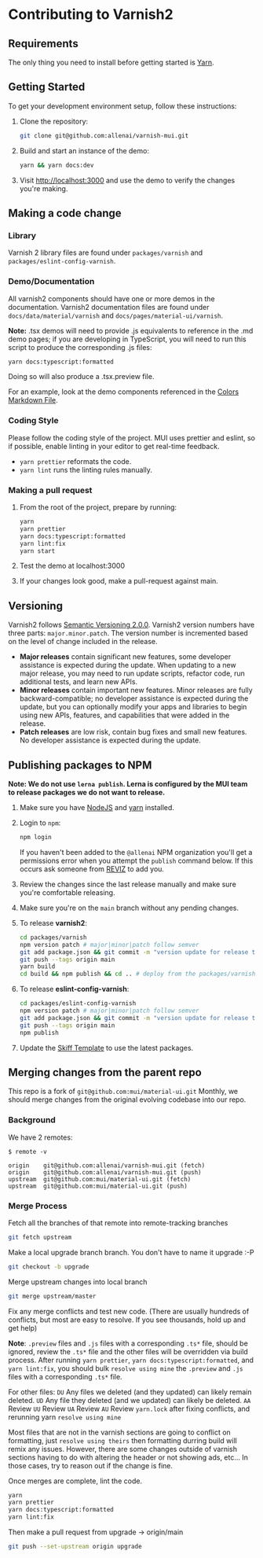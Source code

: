 # Contributing to Varnish2

## Requirements

The only thing you need to install before getting started is [Yarn](https://yarnpkg.com/lang/en/docs/install/#mac-stable).

## Getting Started

To get your development environment setup, follow these instructions:

1. Clone the repository:

   ```bash
   git clone git@github.com:allenai/varnish-mui.git
   ```

2. Build and start an instance of the demo:

   ```sh
   yarn && yarn docs:dev
   ```

3. Visit [http://localhost:3000](http://localhost:3000/material-ui/varnish) and use the demo to verify the changes you're making.

## Making a code change

### Library

Varnish 2 library files are found under `packages/varnish` and `packages/eslint-config-varnish`.

### Demo/Documentation

All varnish2 components should have one or more demos in the documentation.
Varnish2 documentation files are found under `docs/data/material/varnish` and `docs/pages/material-ui/varnish`.

**Note:** .tsx demos will need to provide .js equivalents to reference in the .md demo pages; if you are developing in TypeScript, you will need to run this script to produce the corresponding .js files:

```sh
yarn docs:typescript:formatted
```

Doing so will also produce a .tsx.preview file.

For an example, look at the demo components referenced in the [Colors Markdown File](docs/data/material/varnish/colors/colors.md).

### Coding Style

Please follow the coding style of the project. MUI uses prettier and eslint, so if possible, enable linting in your editor to get real-time feedback.

- `yarn prettier` reformats the code.
- `yarn lint` runs the linting rules manually.

### Making a pull request

1. From the root of the project, prepare by running:

   ```sh
   yarn
   yarn prettier
   yarn docs:typescript:formatted
   yarn lint:fix
   yarn start
   ```

1. Test the demo at localhost:3000

1. If your changes look good, make a pull-request against main.

## Versioning

Varnish2 follows [Semantic Versioning 2.0.0](https://semver.org/).
Varnish2 version numbers have three parts: `major.minor.patch`.
The version number is incremented based on the level of change included in the release.

- **Major releases** contain significant new features, some developer assistance is expected during the update.
  When updating to a new major release, you may need to run update scripts, refactor code, run additional tests, and learn new APIs.
- **Minor releases** contain important new features.
  Minor releases are fully backward-compatible; no developer assistance is expected during the update, but you can optionally modify your apps and libraries to begin using new APIs, features, and capabilities that were added in the release.
- **Patch releases** are low risk, contain bug fixes and small new features.
  No developer assistance is expected during the update.

## Publishing packages to NPM

**Note: We do not use `lerna publish`. Lerna is configured by the MUI team to release packages we do not want to release.**

1. Make sure you have [NodeJS](https://nodejs.org/en/) and [yarn](https://yarnpkg.com/lang/en/) installed.

1. Login to `npm`:

   ```bash
   npm login
   ```

   If you haven't been added to the `@allenai` NPM organization you'll
   get a permissions error when you attempt the `publish` command below. If
   this occurs ask someone from [REVIZ](mailto:reviz@allenai.org) to add you.

1. Review the changes since the last release manually and make sure you're comfortable releasing.

1. Make sure you're on the `main` branch without any pending changes.

1. To release **varnish2**:

   ```sh
   cd packages/varnish
   npm version patch # major|minor|patch follow semver
   git add package.json && git commit -m "version update for release to npm"
   git push --tags origin main
   yarn build
   cd build && npm publish && cd .. # deploy from the packages/varnish/build directory
   ```

1. To release **eslint-config-varnish**:

   ```sh
   cd packages/eslint-config-varnish
   npm version patch # major|minor|patch follow semver
   git add package.json && git commit -m "version update for release to npm"
   git push --tags origin main
   npm publish
   ```

1. Update the [Skiff Template](https://github.com/allenai/skiff-template) to use the latest packages.

## Merging changes from the parent repo

This repo is a fork of `git@github.com:mui/material-ui.git`
Monthly, we should merge changes from the original evolving codebase into our repo.

### Background

We have 2 remotes:

```
$ remote -v

origin    git@github.com:allenai/varnish-mui.git (fetch)
origin    git@github.com:allenai/varnish-mui.git (push)
upstream  git@github.com:mui/material-ui.git (fetch)
upstream  git@github.com:mui/material-ui.git (push)
```

### Merge Process

Fetch all the branches of that remote into remote-tracking branches

```sh
git fetch upstream
```

Make a local upgrade branch branch. You don't have to name it upgrade :-P

```sh
git checkout -b upgrade
```

Merge upstream changes into local branch

```sh
git merge upstream/master
```

Fix any merge conflicts and test new code. (There are usually hundreds of conflicts, but most are easy to resolve. If you see thousands, hold up and get help)

**Note**: `.preview` files and `.js` files with a corresponding `.ts*` file, should be ignored, review the `.ts*` file and the other files will be overridden via build process.
After running `yarn prettier`, `yarn docs:typescript:formatted`, and `yarn lint:fix`, you should bulk `resolve using mine` the `.preview` and `.js` files with a corresponding `.ts*` file.

For other files:
`DU` Any files we deleted (and they updated) can likely remain deleted.
`UD` Any file they deleted (and we updated) can likely be deleted.
`AA` Review
`UU` Review
`UA` Review
`AU` Review
`yarn.lock` after fixing conflicts, and rerunning yarn `resolve using mine`

Most files that are not in the varnish sections are going to conflict on formatting, just `resolve using theirs` then formatting durring build will remix any issues.
However, there are some changes outside of varnish sections having to do with altering the header or not showing ads, etc... In those cases, try to reason out if the change is fine.

Once merges are complete, lint the code.

```sh
yarn
yarn prettier
yarn docs:typescript:formatted
yarn lint:fix
```

Then make a pull request from upgrade -> origin/main

```sh
git push --set-upstream origin upgrade
```
